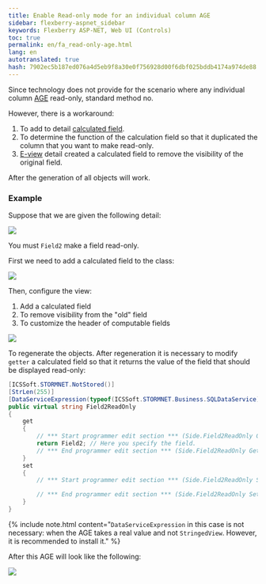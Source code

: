 ```yaml
--- 
title: Enable Read-only mode for an individual column AGE 
sidebar: flexberry-aspnet_sidebar 
keywords: Flexberry ASP-NET, Web UI (Controls) 
toc: true 
permalink: en/fa_read-only-age.html 
lang: en 
autotranslated: true 
hash: 7902ec5b187ed076a4d5eb9f8a30e0f756928d00f6dbf025bddb4174a974de88 
--- 
```


Since technology does not provide for the scenario where any individual column [AGE](fa_ajax-group-edit.html) read-only, standard method no. 

However, there is a workaround: 

1. To add to detail [calculated field](fo_not-stored-attributes.html). 
2. To determine the function of the calculation field so that it duplicated the column that you want to make read-only. 
3. [E-view](fd_e-view.html) detail created a calculated field to remove the visibility of the original field. 

After the generation of all objects will work. 

### Example 

Suppose that we are given the following detail: 

![](/images/pages/products/flexberry-aspnet/controls/groupedit/read-only-age1.png) 

You must `Field2` make a field read-only. 

First we need to add a calculated field to the class: 

![](/images/pages/products/flexberry-aspnet/controls/groupedit/read-only-age2.png) 

Then, configure the view: 

1. Add a calculated field 
2. To remove visibility from the "old" field 
3. To customize the header of computable fields 

![](/images/pages/products/flexberry-aspnet/controls/groupedit/read-only-age3.png) 

To regenerate the objects. After regeneration it is necessary to modify `getter` a calculated field so that it returns the value of the field that should be displayed read-only: 

```csharp
[ICSSoft.STORMNET.NotStored()]
[StrLen(255)]
[DataServiceExpression(typeof(ICSSoft.STORMNET.Business.SQLDataService), "Field2")]
public virtual string Field2ReadOnly
{
    get
    {
        // *** Start programmer edit section *** (Side.Field2ReadOnly Get) 
        return Field2; // Here you specify the field. 
        // *** End programmer edit section *** (Side.Field2ReadOnly Get) 
    }
    set
    {
        // *** Start programmer edit section *** (Side.Field2ReadOnly Set) 

        // *** End programmer edit section *** (Side.Field2ReadOnly Set) 
    }
}
``` 

{% include note.html content="`DataServiceExpression` in this case is not necessary: when the AGE takes a real value and not `StringedView`. However, it is recommended to install it." %} 

After this AGE will look like the following: 

![](/images/pages/products/flexberry-aspnet/controls/groupedit/read-only-age4.png) 



